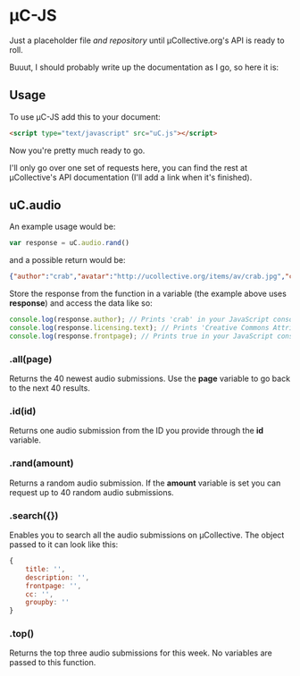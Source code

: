 # µC-JS

Just a placeholder file _and repository_ until µCollective.org's API is ready to roll.

Buuut, I should probably write up the documentation as I go, so here it is:

## Usage

To use µC-JS add this to your document:
```HTML
<script type="text/javascript" src="uC.js"></script>
```

Now you're pretty much ready to go.

I'll only go over one set of requests here, you can find the rest at µCollective's API documentation (I'll add a link when it's finished).

## uC.audio
An example usage would be:
```JavaScript
var response = uC.audio.rand()
```
and a possible return would be:
```JSON
{"author":"crab","avatar":"http://ucollective.org/items/av/crab.jpg","comment_count":8,"description":"From my white room, from my lovely LSDJ, ","extlink":null,"favourite_count":7,"file":"http://ucollective.org/items/music/crab - ChinaGirl-Crabsound.mp3","frontpage":true,"id":2090,"licensing":{"img":["by.png"],"short":"(BY)","text":"Creative Commons Attribution 3.0 Unported","url":"http://creativecommons.org/licenses/by/3.0/"},"plays":20,"soundcloud":"http://soundcloud.com/cangrejo-music","time":1371437157,"title":"China Girl - Crab sound","url":"http://ucollective.org/audio/crab/china+girl-crab+sound/"}
```
Store the response from the function in a variable (the example above uses **response**) and access the data like so:
```JavaScript
console.log(response.author); // Prints 'crab' in your JavaScript console
console.log(response.licensing.text); // Prints 'Creative Commons Attribution 3.0 Unported' in your JavaScript console
console.log(response.frontpage); // Prints true in your JavaScript console
```

### .all(page)
Returns the 40 newest audio submissions. Use the **page** variable to go back to the next 40 results.

### .id(id)
Returns one audio submission from the ID you provide through the **id** variable.

### .rand(amount)
Returns a random audio submission.
If the **amount** variable is set you can request up to 40 random audio submissions.

### .search({})
Enables you to search all the audio submissions on µCollective.
The object passed to it can look like this:
```JavaScript
{
	title: '',
	description: '',
	frontpage: '',
	cc: '',
	groupby: ''
}
```

### .top()
Returns the top three audio submissions for this week. No variables are passed to this function.

